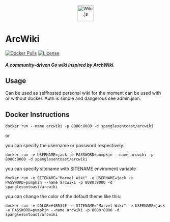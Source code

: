 <div align="center">

<picture>
  <img alt="Wiki.js" src="https://cdn.jsdelivr.net/gh/ArcWiki/ArcWiki@2221be3f4becabe2d61d9da0e9d5114979f7a2be/assets/images/arcwiki.svg" width="50">
</picture>

</div>

# ArcWiki
[![Docker Pulls](https://img.shields.io/docker/pulls/spanglesontoast/arcwiki)](https://hub.docker.com/r/spanglesontoast/arcwiki)
[![License](https://img.shields.io/badge/license-GPLv3-blue.svg?style=flat)](https://github.com/requarks/wiki/blob/master/LICENSE)
##### A community-driven Go wiki inspired by ArchWiki.

## Usage
Can be used as selfhosted personal wiki for the moment can be used with or without docker. 
Auth is simple and dangerous see admin.json.

## Docker Instructions

``` docker run --name arcwiki -p 8080:8080 -d spanglesontoast/arcwiki ```

or

you can specify the username or password respectively:

``` docker run -e USERNAME=jack -e PASSWORD=pumpkin --name arcwiki -p 8080:8080 -d spanglesontoast/arcwiki ```

you can specify sitename with SITENAME enviroment variable

``` docker run -e SITENAME="Marvel Wiki" -e USERNAME=jack -e PASSWORD=pumpkin --name arcwiki -p 8080:8080 -d spanglesontoast/arcwiki ```

you can change the color of the default theme like this:

``` docker run -e COLOR=#4B534E -e SITENAME="Marvel Wiki" -e USERNAME=jack -e PASSWORD=pumpkin --name arcwiki -p 8080:8080 -d spanglesontoast/arcwiki ```
